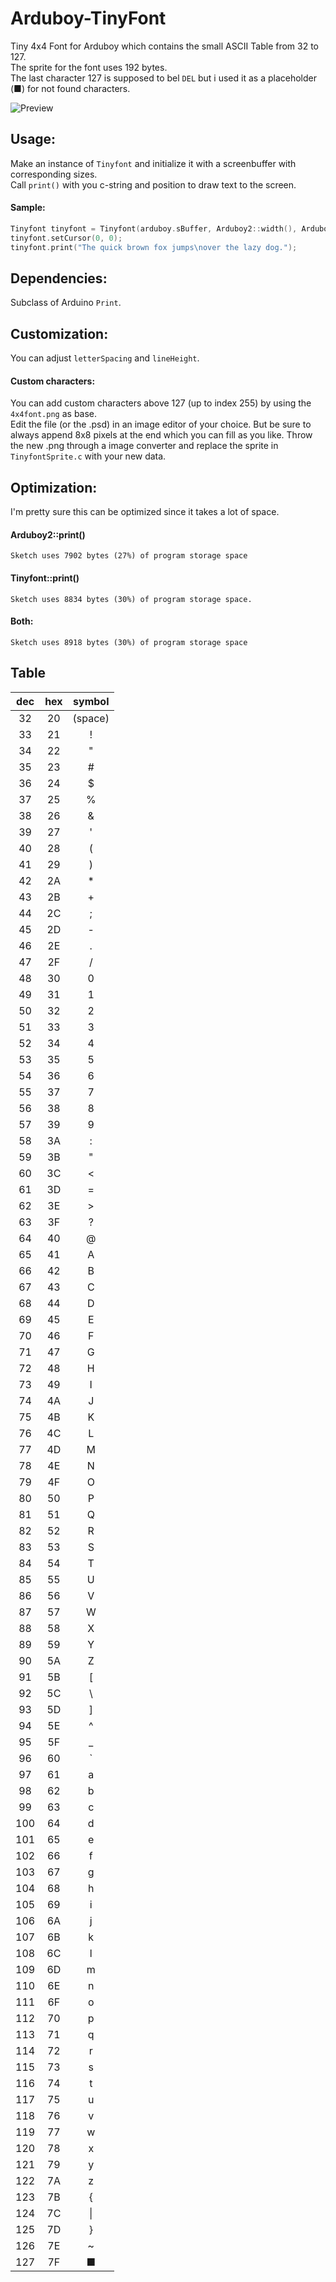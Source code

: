# Arduboy-TinyFont  
Tiny 4x4 Font for Arduboy which contains the small ASCII Table from 32 to 127.  
The sprite for the font uses 192 bytes.  
The last character 127 is supposed to bel `DEL` but i used it as a placeholder (■) for not found characters.  

![Preview](https://github.com/yinkou/Arduboy-TinyFont/blob/master/bitmaps/tinyfont-preview.png?raw=true "Font Preview")

## Usage:
Make an instance of `Tinyfont` and initialize it with a screenbuffer with corresponding sizes.  
Call `print()` with you c-string and position to draw text to the screen.

#### Sample:
```cpp  
Tinyfont tinyfont = Tinyfont(arduboy.sBuffer, Arduboy2::width(), Arduboy2::height());
tinyfont.setCursor(0, 0);
tinyfont.print("The quick brown fox jumps\nover the lazy dog.");  
```

## Dependencies:
Subclass of Arduino `Print`.

## Customization:
You can adjust `letterSpacing` and `lineHeight`.

#### Custom characters:
You can add custom characters above 127 (up to index 255) by using the `4x4font.png` as base.  
Edit the file (or the .psd) in an image editor of your choice. But be sure to always append 8x8 pixels at the end which you can fill as you like.
Throw the new .png through a image converter and replace the sprite in `TinyfontSprite.c` with your new data.

## Optimization:
I'm pretty sure this can be optimized since it takes a lot of space.

#### Arduboy2::print()
`Sketch uses 7902 bytes (27%) of program storage space`

#### Tinyfont::print()
`Sketch uses 8834 bytes (30%) of program storage space.`

#### Both:
`Sketch uses 8918 bytes (30%) of program storage space`


## Table
**dec**|**hex**|**symbol**
:-----:|:-----:|:-----:
32|20|(space)
33|21|!
34|22|"
35|23|#
36|24|$
37|25|%
38|26|&
39|27|'
40|28|(
41|29|)
42|2A|*
43|2B|+
44|2C|;
45|2D|-
46|2E|.
47|2F|/
48|30|0
49|31|1
50|32|2
51|33|3
52|34|4
53|35|5
54|36|6
55|37|7
56|38|8
57|39|9
58|3A|:
59|3B|"
60|3C|<
61|3D|=
62|3E|>
63|3F|?
64|40|@
65|41|A
66|42|B
67|43|C
68|44|D
69|45|E
70|46|F
71|47|G
72|48|H
73|49|I
74|4A|J
75|4B|K
76|4C|L
77|4D|M
78|4E|N
79|4F|O
80|50|P
81|51|Q
82|52|R
83|53|S
84|54|T
85|55|U
86|56|V
87|57|W
88|58|X
89|59|Y
90|5A|Z
91|5B|[
92|5C|\
93|5D|]
94|5E|^
95|5F|\_
96|60|`
97|61|a
98|62|b
99|63|c
100|64|d
101|65|e
102|66|f
103|67|g
104|68|h
105|69|i
106|6A|j
107|6B|k
108|6C|l
109|6D|m
110|6E|n
111|6F|o
112|70|p
113|71|q
114|72|r
115|73|s
116|74|t
117|75|u
118|76|v
119|77|w
120|78|x
121|79|y
122|7A|z
123|7B|{
124|7C|\\|
125|7D|}
126|7E|~
127|7F|■
